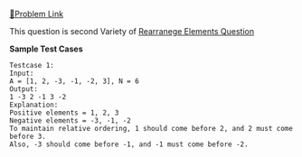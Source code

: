[📍Problem Link](https://www.codingninjas.com/codestudio/problems/alternate-numbers_6783445?utm_source=youtube&utm_medium=affiliate&utm_campaign=striver_Arrayproblems)

This question is second Variety of [Rearranege Elements Question](/Set-01_Arrays/Medium_Questions/07.Rearrange_Elements_Sign.md)

**Sample Test Cases**
```
Testcase 1:
Input:
A = [1, 2, -3, -1, -2, 3], N = 6
Output:
1 -3 2 -1 3 -2
Explanation: 
Positive elements = 1, 2, 3
Negative elements = -3, -1, -2
To maintain relative ordering, 1 should come before 2, and 2 must come before 3.
Also, -3 should come before -1, and -1 must come before -2.
```
